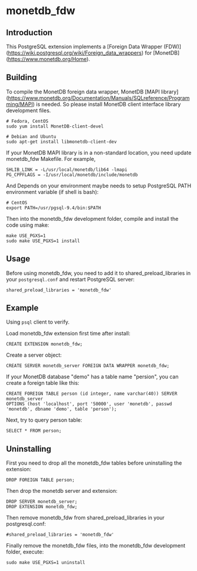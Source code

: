 monetdb_fdw
===========

Introduction
------------

This PostgreSQL extension implements
a [Foreign Data Wrapper (FDW)] (https://wiki.postgresql.org/wiki/Foreign_data_wrappers)
for [MonetDB] (https://www.monetdb.org/Home).


Building
------------

To compile the MonetDB foreign data wrapper,
MonetDB [MAPI library] (https://www.monetdb.org/Documentation/Manuals/SQLreference/Programming/MAPI) is needed.
So please install MonetDB client interface library development files.

    # Fedora, CentOS
    sudo yum install MonetDB-client-devel

    # Debian and Ubuntu
    sudo apt-get install libmonetdb-client-dev

If your MonetDB MAPI library is in a non-standard location, you need update
monetdb_fdw Makefile. For example,

    SHLIB_LINK = -L/usr/local/monetdb/lib64 -lmapi
    PG_CPPFLAGS = -I/usr/local/monetdb/include/monetdb

And Depends on your environment maybe needs to setup PostgreSQL PATH environment
variable (if shell is bash):

    # CentOS
    export PATH=/usr/pgsql-9.4/bin:$PATH
    
Then into the monetdb_fdw development folder, compile and install the code
using make:

    make USE_PGXS=1
    sudo make USE_PGXS=1 install


Usage
------------

Before using monetdb_fdw, you need to add it to shared_preload_libraries in
your `postgresql.conf` and restart PostgreSQL server:

    shared_preload_libraries = 'monetdb_fdw'


Example
------------

Using `psql` client to verify.

Load monetdb_fdw extension first time after install:

    CREATE EXTENSION monetdb_fdw;

Create a server object:

    CREATE SERVER monetdb_server FOREIGN DATA WRAPPER monetdb_fdw;

If your MonetDB database "demo" has a table name "persion",
you can create a foreign table like this:

    CREATE FOREIGN TABLE person (id integer, name varchar(40)) SERVER monetdb_server
    OPTIONS (host 'localhost', port '50000', user 'monetdb', passwd 'monetdb', dbname 'demo', table 'person');

Next, try to query person table:

    SELECT * FROM person;


Uninstalling
------------

First you need to drop all the monetdb_fdw tables before uninstalling the extension:

    DROP FOREIGN TABLE person;

Then drop the monetdb server and extension:

    DROP SERVER monetdb_server;
    DROP EXTENSION monetdb_fdw;

Then remove monetdb_fdw from shared_preload_libraries in your postgresql.conf:

    #shared_preload_libraries = 'monetdb_fdw'

Finally remove the monetdb_fdw files, into the monetdb_fdw development folder,
execute:

    sudo make USE_PGXS=1 uninstall


